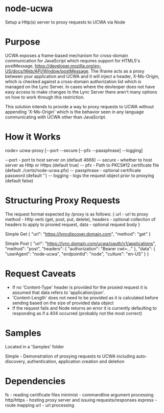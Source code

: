 # node-ucwa
Setup a Http(s) server to proxy requests to UCWA via Node

# Purpose
UCWA exposes a frame-based mechanism for cross-domain communication for JavaScript which requires support for HTML5's postMessage, https://developer.mozilla.org/en-US/docs/Web/API/Window/postMessage.  The iframe acts as a proxy between your application and UCWA and it will inject a header, X-Ms-Origin, which is checked against a cross-domain authorization list which is managed on the Lync Server.  In cases where the devleoper does not have easy access to make changes to the Lync Server there aren't many options on how to work through this restriction.

This solution intends to provide a way to proxy requests to UCWA without appending 'X-Ms-Origin' which is the behavior seen in any language communicating with UCWA other than JavaScript.

# How it Works
node> ucwa-proxy [--port --secure [--pfx --passphrase] --logging]

--port - port to host server on (default 4666)
-- secure - whether to host server as Http or Https (default true)
-- pfx - Path to PKCS#12 certificate file (default ./certs/node-ucwa.pfx)
-- passphrase - optional certificate password (default '')
-- logging - logs the request object prior to proxying (default false)

# Structuring Proxy Requests
The request format expected by /proxy is as follows:
{
  url - url to proxy
  method - Http verb (get, post, put, delete),
  headers - optional collection of headers to apply to proxied request,
  data - optional request body
}

Simple Get
{
  "url": "https://lyncdiscover.domain.com",
  "method": "get"
}

Simple Post
{
  "url": "https://lync.domain.com/ucwa/oauth/v1/applications",
  "method": "post",
  "headers": {
    "authorization": "Bearer cwt=..."
  },
  "data": {
    "userAgent": "node-ucwa",
    "endpointId": "node",
    "culture": "en-US"
  }
}

# Request Caveats
- If no 'Content-Type' header is provided for the proxied request it is assumed that data refers to 'application/json'.
- 'Content-Length' does not need to be provided as it is calculated before sending based on the size of provided data object
- If the request fails and Node returns an error it is currently defaulting to responding as if a 404 occurred (probably not the most correct)

# Samples
Located in a 'Samples' folder

Simple - Demonstration of proxying requests to UCWA including auto-discovery, authentication, application creation and deletion

# Dependencies
fs - reading certificate files
minimist - commandline argument processing
http/https - hosting proxy server and issuing requests/responses
express - route mapping
url - url processing

